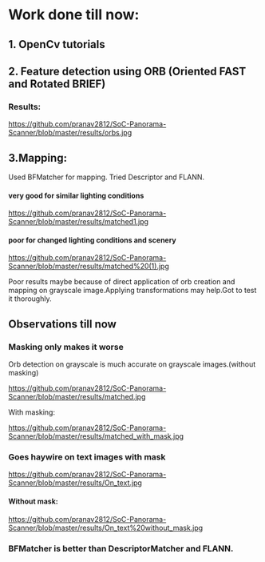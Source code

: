 # Work done till now:

## 1. OpenCv tutorials

## 2. Feature detection using ORB (Oriented FAST and Rotated BRIEF)

### Results:

https://github.com/pranav2812/SoC-Panorama-Scanner/blob/master/results/orbs.jpg

## 3.Mapping:

Used BFMatcher for mapping.
Tried Descriptor and FLANN.

#### very good for similar lighting conditions

https://github.com/pranav2812/SoC-Panorama-Scanner/blob/master/results/matched1.jpg

#### poor for changed lighting conditions and scenery

https://github.com/pranav2812/SoC-Panorama-Scanner/blob/master/results/matched%20(1).jpg

Poor results maybe because of direct application of orb creation and mapping on grayscale image.Applying transformations may help.Got to test it thoroughly.

## Observations till now

### Masking only makes it worse

Orb detection on grayscale is much accurate on grayscale images.(without masking)

https://github.com/pranav2812/SoC-Panorama-Scanner/blob/master/results/matched.jpg

With masking:

https://github.com/pranav2812/SoC-Panorama-Scanner/blob/master/results/matched_with_mask.jpg

### Goes haywire on text images with mask

https://github.com/pranav2812/SoC-Panorama-Scanner/blob/master/results/On_text.jpg

#### Without mask:

https://github.com/pranav2812/SoC-Panorama-Scanner/blob/master/results/On_text%20without_mask.jpg

### BFMatcher is better than DescriptorMatcher and FLANN.





